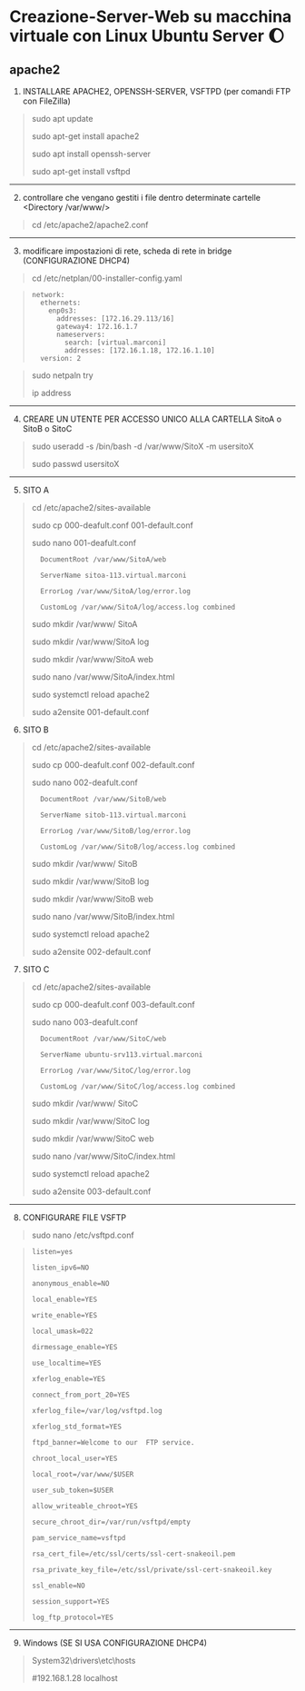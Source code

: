 # Creazione-Server-Web su macchina virtuale con Linux Ubuntu Server :moon:
## apache2

1. INSTALLARE APACHE2, OPENSSH-SERVER, VSFTPD (per comandi FTP con FileZilla)
>sudo apt update
>
>sudo apt-get install apache2
>
>sudo apt install openssh-server
>
>sudo apt-get install vsftpd

---------------------------------------------------------------------

2. controllare che vengano gestiti i file dentro determinate cartelle <Directory /var/www/>
>cd /etc/apache2/apache2.conf
>

---------------------------------------------------------------------

3. modificare impostazioni di rete, scheda di rete in bridge (CONFIGURAZIONE DHCP4)
>cd /etc/netplan/00-installer-config.yaml

>
>     network:
>       ethernets:
>         enp0s3:
>           addresses: [172.16.29.113/16]
>           gateway4: 172.16.1.7
>           nameservers:
>             search: [virtual.marconi]
>             addresses: [172.16.1.18, 172.16.1.10] 
>       version: 2
>

>sudo netpaln try
>
>ip address

---------------------------------------------------------------------

4. CREARE UN UTENTE PER ACCESSO UNICO ALLA CARTELLA SitoA o SitoB o SitoC
>sudo useradd -s /bin/bash -d /var/www/SitoX -m usersitoX
>
>sudo passwd usersitoX
>

--------------------------------------------------------------------

5. SITO A
>cd /etc/apache2/sites-available
>
>sudo cp 000-deafult.conf 001-default.conf
>
>sudo nano 001-deafult.conf
>
>       DocumentRoot /var/www/SitoA/web
>
>       ServerName sitoa-113.virtual.marconi
>
>       ErrorLog /var/www/SitoA/log/error.log
>
>       CustomLog /var/www/SitoA/log/access.log combined
>
>sudo mkdir /var/www/ SitoA
>
>sudo mkdir /var/www/SitoA log
>
>sudo mkdir /var/www/SitoA web
>
>sudo nano /var/www/SitoA/index.html
>
>sudo systemctl reload apache2
>
>sudo a2ensite 001-default.conf
>

6. SITO B
>cd /etc/apache2/sites-available
>
>sudo cp 000-deafult.conf 002-default.conf
>
>sudo nano 002-deafult.conf
>
>       DocumentRoot /var/www/SitoB/web
>
>       ServerName sitob-113.virtual.marconi
>
>       ErrorLog /var/www/SitoB/log/error.log
>
>       CustomLog /var/www/SitoB/log/access.log combined 
>
>sudo mkdir /var/www/ SitoB
>
>sudo mkdir /var/www/SitoB log
>
>sudo mkdir /var/www/SitoB web
>
>sudo nano /var/www/SitoB/index.html
>
>sudo systemctl reload apache2
>
>sudo a2ensite 002-default.conf
>

7. SITO C
>cd /etc/apache2/sites-available
>
>sudo cp 000-deafult.conf 003-default.conf
>
>sudo nano 003-deafult.conf
>
>       DocumentRoot /var/www/SitoC/web
>
>       ServerName ubuntu-srv113.virtual.marconi
>
>       ErrorLog /var/www/SitoC/log/error.log
>
>       CustomLog /var/www/SitoC/log/access.log combined
>
>sudo mkdir /var/www/ SitoC
>
>sudo mkdir /var/www/SitoC log
>
>sudo mkdir /var/www/SitoC web
>
>sudo nano /var/www/SitoC/index.html
>
>sudo systemctl reload apache2
>
>sudo a2ensite 003-default.conf
>

--------------------------------------------------------------------

8. CONFIGURARE FILE VSFTP
>sudo nano /etc/vsftpd.conf
>

>
>     listen=yes
>
>     listen_ipv6=NO
>
>     anonymous_enable=NO
>
>     local_enable=YES
>
>     write_enable=YES
>
>     local_umask=022
>
>     dirmessage_enable=YES
>
>     use_localtime=YES
>
>     xferlog_enable=YES
>
>     connect_from_port_20=YES
>
>     xferlog_file=/var/log/vsftpd.log
>
>     xferlog_std_format=YES
>
>     ftpd_banner=Welcome to our  FTP service.
>
>     chroot_local_user=YES
>
>     local_root=/var/www/$USER
>
>     user_sub_token=$USER
>
>     allow_writeable_chroot=YES
>
>     secure_chroot_dir=/var/run/vsftpd/empty
>
>     pam_service_name=vsftpd
>
>     rsa_cert_file=/etc/ssl/certs/ssl-cert-snakeoil.pem
>
>     rsa_private_key_file=/etc/ssl/private/ssl-cert-snakeoil.key
>
>     ssl_enable=NO
>
>     session_support=YES
>
>     log_ftp_protocol=YES
>

-------------------------------------------------------------

9. Windows (SE SI USA CONFIGURAZIONE DHCP4)
>System32\drivers\etc\hosts
>
>#192.168.1.28  localhost
